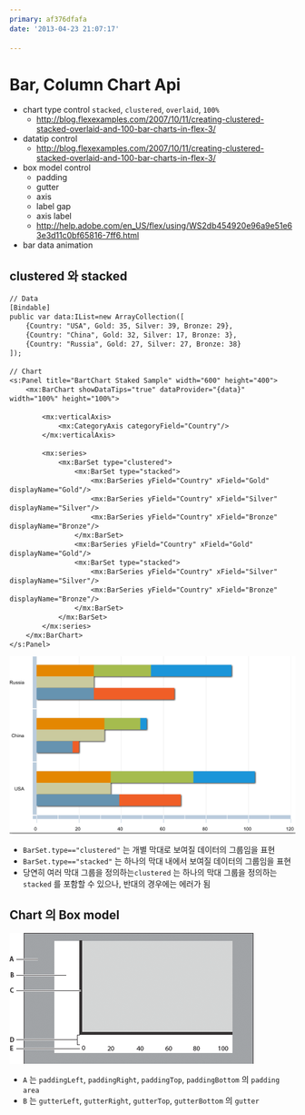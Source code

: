 ```yaml
---
primary: af376dfafa
date: '2013-04-23 21:07:17'

---
```


# Bar, Column Chart Api

- chart type control `stacked`, `clustered`, `overlaid`, `100%`
	- <http://blog.flexexamples.com/2007/10/11/creating-clustered-stacked-overlaid-and-100-bar-charts-in-flex-3/>
- datatip control
	- <http://blog.flexexamples.com/2007/10/11/creating-clustered-stacked-overlaid-and-100-bar-charts-in-flex-3/>
- box model control
	- padding
	- gutter
	- axis
	- label gap
	- axis label
	- <http://help.adobe.com/en_US/flex/using/WS2db454920e96a9e51e63e3d11c0bf65816-7ff6.html>
- bar data animation

## clustered 와 stacked

	// Data
	[Bindable]
	public var data:IList=new ArrayCollection([
		{Country: "USA", Gold: 35, Silver: 39, Bronze: 29}, 
		{Country: "China", Gold: 32, Silver: 17, Bronze: 3},
		{Country: "Russia", Gold: 27, Silver: 27, Bronze: 38}
	]);

	// Chart
	<s:Panel title="BartChart Staked Sample" width="600" height="400">
		<mx:BarChart showDataTips="true" dataProvider="{data}" width="100%" height="100%">

			<mx:verticalAxis>
				<mx:CategoryAxis categoryField="Country"/>
			</mx:verticalAxis>

			<mx:series>
				<mx:BarSet type="clustered">
					<mx:BarSet type="stacked">
						<mx:BarSeries yField="Country" xField="Gold" displayName="Gold"/>
						<mx:BarSeries yField="Country" xField="Silver" displayName="Silver"/>
						<mx:BarSeries yField="Country" xField="Bronze" displayName="Bronze"/>
					</mx:BarSet>
					<mx:BarSeries yField="Country" xField="Gold" displayName="Gold"/>
					<mx:BarSet type="stacked">
						<mx:BarSeries yField="Country" xField="Silver" displayName="Silver"/>
						<mx:BarSeries yField="Country" xField="Bronze" displayName="Bronze"/>
					</mx:BarSet>
				</mx:BarSet>
			</mx:series>
		</mx:BarChart>
	</s:Panel>

![series](images/Stacked.png)

- `BarSet.type=="clustered"` 는 개별 막대로 보여질 데이터의 그룹임을 표현
- `BarSet.type=="stacked"` 는 하나의 막대 내에서 보여질 데이터의 그룹임을 표현
- 당연히 여러 막대 그룹을 정의하는`clustered` 는 하나의 막대 그룹을 정의하는 `stacked` 를 포함할 수 있으나, 반대의 경우에는 에러가 됨

## Chart 의 Box model

![box model](images/ChartBoxModel.png)

- `A` 는 `paddingLeft`, `paddingRight`, `paddingTop`, `paddingBottom` 의 `padding area`
- `B` 는 `gutterLeft`, `gutterRight`, `gutterTop`, `gutterBottom` 의 `gutter`